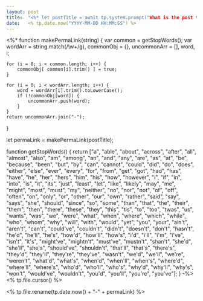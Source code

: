```yaml
---
layout: post
title:  "<%* let postTitle = await tp.system.prompt("What is the post title?");-%><% postTitle %>"
date:   <% tp.date.now("YYYY-MM-DD HH:MM:SS") %>
---
```


<%* 
function makePermaLink(string) {
	var common = getStopWords();
	var wordArr = string.match(/\w+/g),
		commonObj = {},
		uncommonArr = [],
		word, i;

	for (i = 0; i < common.length; i++) {
		commonObj[ common[i].trim() ] = true;
	}

	for (i = 0; i < wordArr.length; i++) {
		word = wordArr[i].trim().toLowerCase();
		if (!commonObj[word]) {
			uncommonArr.push(word);
		}
	}
	return uncommonArr.join("-");
}

let permaLink = makePermaLink(postTitle);

function getStopWords() {
	return ["a", "able", "about", "across", "after", "all", "almost", "also", "am", "among", "an", "and", "any", "are", "as", "at", "be", "because", "been", "but", "by", "can", "cannot", "could", "did", "do", "does", "either", "else", "ever", "every", "for", "from", "get", "got", "had", "has", "have", "he", "her", "hers", "him", "his", "how", "however", "i", "if", "in", "into", "is", "it", "its", "just", "least", "let", "like", "likely", "may", "me", "might", "most", "must", "my", "neither", "no", "nor", "not", "of", "off", "often", "on", "only", "or", "other", "our", "own", "rather", "said", "say", "says", "she", "should", "since", "so", "some", "than", "that", "the", "their", "them", "then", "there", "these", "they", "this", "tis", "to", "too", "twas", "us", "wants", "was", "we", "were", "what", "when", "where", "which", "while", "who", "whom", "why", "will", "with", "would", "yet", "you", "your", "ain't", "aren't", "can't", "could've", "couldn't", "didn't", "doesn't", "don't", "hasn't", "he'd", "he'll", "he's", "how'd", "how'll", "how's", "i'd", "i'll", "i'm", "i've", "isn't", "it's", "might've", "mightn't", "must've", "mustn't", "shan't", "she'd", "she'll", "she's", "should've", "shouldn't", "that'll", "that's", "there's", "they'd", "they'll", "they're", "they've", "wasn't", "we'd", "we'll", "we're", "weren't", "what'd", "what's", "when'd", "when'll", "when's", "where'd", "where'll", "where's", "who'd", "who'll", "who's", "why'd", "why'll", "why's", "won't", "would've", "wouldn't", "you'd", "you'll", "you're", "you've"];
}
-%> 
<% tp.file.cursor() %>

<% tp.file.rename(tp.date.now() + "-" + permaLink) %> 